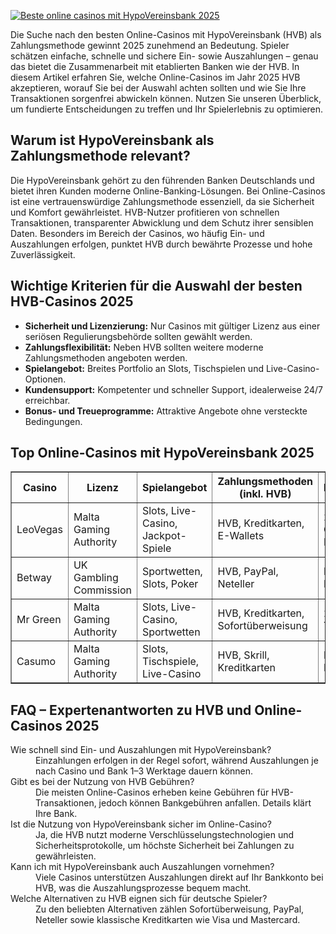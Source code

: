 [![Beste online casinos mit HypoVereinsbank 2025](https://123-caf.pages.dev/gitsignup.png)](https://vrmoo.ru/Bt82HjjY)

<p>Die Suche nach den besten Online-Casinos mit HypoVereinsbank (HVB) als Zahlungsmethode gewinnt 2025 zunehmend an Bedeutung. Spieler schätzen einfache, schnelle und sichere Ein- sowie Auszahlungen – genau das bietet die Zusammenarbeit mit etablierten Banken wie der HVB. In diesem Artikel erfahren Sie, welche Online-Casinos im Jahr 2025 HVB akzeptieren, worauf Sie bei der Auswahl achten sollten und wie Sie Ihre Transaktionen sorgenfrei abwickeln können. Nutzen Sie unseren Überblick, um fundierte Entscheidungen zu treffen und Ihr Spielerlebnis zu optimieren.</p>  <h2>Warum ist HypoVereinsbank als Zahlungsmethode relevant?</h2> <p>Die HypoVereinsbank gehört zu den führenden Banken Deutschlands und bietet ihren Kunden moderne Online-Banking-Lösungen. Bei Online-Casinos ist eine vertrauenswürdige Zahlungsmethode essenziell, da sie Sicherheit und Komfort gewährleistet. HVB-Nutzer profitieren von schnellen Transaktionen, transparenter Abwicklung und dem Schutz ihrer sensiblen Daten. Besonders im Bereich der Casinos, wo häufig Ein- und Auszahlungen erfolgen, punktet HVB durch bewährte Prozesse und hohe Zuverlässigkeit.</p>  <h2>Wichtige Kriterien für die Auswahl der besten HVB-Casinos 2025</h2> <ul>   <li><strong>Sicherheit und Lizenzierung:</strong> Nur Casinos mit gültiger Lizenz aus einer seriösen Regulierungsbehörde sollten gewählt werden.</li>   <li><strong>Zahlungsflexibilität:</strong> Neben HVB sollten weitere moderne Zahlungsmethoden angeboten werden.</li>   <li><strong>Spielangebot:</strong> Breites Portfolio an Slots, Tischspielen und Live-Casino-Optionen.</li>   <li><strong>Kundensupport:</strong> Kompetenter und schneller Support, idealerweise 24/7 erreichbar.</li>   <li><strong>Bonus- und Treueprogramme:</strong> Attraktive Angebote ohne versteckte Bedingungen.</li> </ul>  <h2>Top Online-Casinos mit HypoVereinsbank 2025</h2> <table border="1" cellspacing="0" cellpadding="5">   <thead>     <tr>       <th>Casino</th>       <th>Lizenz</th>       <th>Spielangebot</th>       <th>Zahlungsmethoden (inkl. HVB)</th>       <th>Kundensupport</th>     </tr>   </thead>   <tbody>     <tr>       <td>LeoVegas</td>       <td>Malta Gaming Authority</td>       <td>Slots, Live-Casino, Jackpot-Spiele</td>       <td>HVB, Kreditkarten, E-Wallets</td>       <td>24/7 Live-Chat, Telefon, E-Mail</td>     </tr>     <tr>       <td>Betway</td>       <td>UK Gambling Commission</td>       <td>Sportwetten, Slots, Poker</td>       <td>HVB, PayPal, Neteller</td>       <td>Live-Chat, E-Mail</td>     </tr>     <tr>       <td>Mr Green</td>       <td>Malta Gaming Authority</td>       <td>Slots, Live-Casino, Sportwetten</td>       <td>HVB, Kreditkarten, Sofortüberweisung</td>       <td>24/7 Support, Telefon, Chat</td>     </tr>     <tr>       <td>Casumo</td>       <td>Malta Gaming Authority</td>       <td>Slots, Tischspiele, Live-Casino</td>       <td>HVB, Skrill, Kreditkarten</td>       <td>Live-Chat, E-Mail</td>     </tr>   </tbody> </table>  <h2>FAQ – Expertenantworten zu HVB und Online-Casinos 2025</h2> <dl>   <dt>Wie schnell sind Ein- und Auszahlungen mit HypoVereinsbank?</dt>   <dd>Einzahlungen erfolgen in der Regel sofort, während Auszahlungen je nach Casino und Bank 1–3 Werktage dauern können.</dd>      <dt>Gibt es bei der Nutzung von HVB Gebühren?</dt>   <dd>Die meisten Online-Casinos erheben keine Gebühren für HVB-Transaktionen, jedoch können Bankgebühren anfallen. Details klärt Ihre Bank.</dd>      <dt>Ist die Nutzung von HypoVereinsbank sicher im Online-Casino?</dt>   <dd>Ja, die HVB nutzt moderne Verschlüsselungstechnologien und Sicherheitsprotokolle, um höchste Sicherheit bei Zahlungen zu gewährleisten.</dd>      <dt>Kann ich mit HypoVereinsbank auch Auszahlungen vornehmen?</dt>   <dd>Viele Casinos unterstützen Auszahlungen direkt auf Ihr Bankkonto bei HVB, was die Auszahlungsprozesse bequem macht.</dd>      <dt>Welche Alternativen zu HVB eignen sich für deutsche Spieler?</dt>   <dd>Zu den beliebten Alternativen zählen Sofortüberweisung, PayPal, Neteller sowie klassische Kreditkarten wie Visa und Mastercard.</dd> </dl>